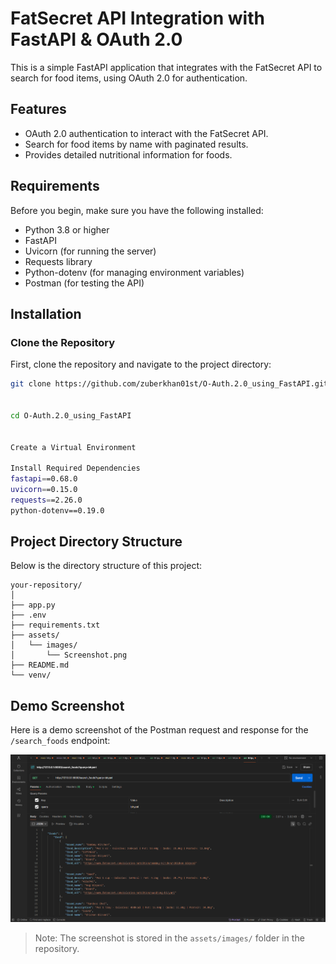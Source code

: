 # FatSecret API Integration with FastAPI & OAuth 2.0

This is a simple FastAPI application that integrates with the FatSecret API to search for food items, using OAuth 2.0 for authentication.

## Features

- OAuth 2.0 authentication to interact with the FatSecret API.
- Search for food items by name with paginated results.
- Provides detailed nutritional information for foods.

## Requirements

Before you begin, make sure you have the following installed:

- Python 3.8 or higher
- FastAPI
- Uvicorn (for running the server)
- Requests library
- Python-dotenv (for managing environment variables)
- Postman (for testing the API)

## Installation

### Clone the Repository

First, clone the repository and navigate to the project directory:

```bash
git clone https://github.com/zuberkhan01st/O-Auth.2.0_using_FastAPI.git


cd O-Auth.2.0_using_FastAPI


Create a Virtual Environment

Install Required Dependencies
fastapi==0.68.0
uvicorn==0.15.0
requests==2.26.0
python-dotenv==0.19.0


```
## Project Directory Structure

Below is the directory structure of this project:

```plaintext
your-repository/
│
├── app.py                 
├── .env               
├── requirements.txt       
├── assets/                   
│   └── images/             
│       └── Screenshot.png    
├── README.md                 
└── venv/                     
```

## Demo Screenshot

Here is a demo screenshot of the Postman request and response for the `/search_foods` endpoint:

![Demo Screenshot](assets/images/Screenshot%202025-01-29%20183411.png)

> Note: The screenshot is stored in the `assets/images/` folder in the repository.

